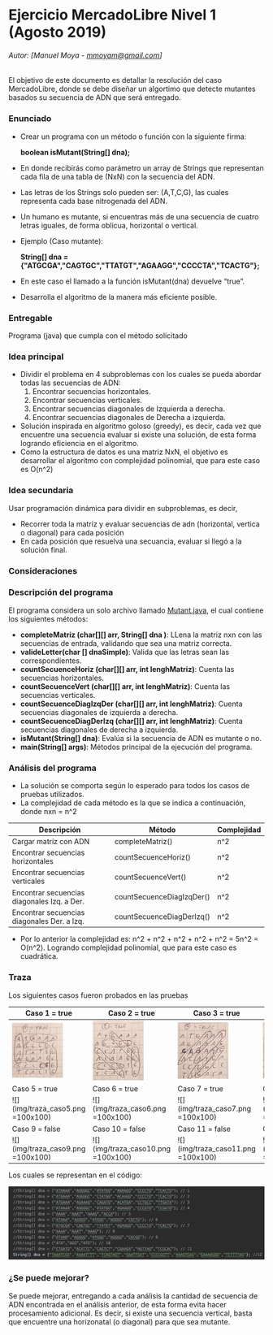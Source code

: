 # Ejercicio MercadoLibre Nivel 1 (Agosto 2019)
###### Autor: [Manuel Moya - mmoyam@gmail.com]
El objetivo de este documento es detallar la resolución del caso MercadoLibre, donde se debe diseñar un algortimo que detecte mutantes basados su secuencia de ADN que será entregado.

### Enunciado

* Crear un programa con un método o función con la siguiente firma:

	**boolean isMutant(String[] dna);**

* En donde recibirás como parámetro un array de Strings que representan cada fila de una tabla
de (NxN) con la secuencia del ADN. 
* Las letras de los Strings solo pueden ser: (A,T,C,G), las
cuales representa cada base nitrogenada del ADN.
* Un humano es mutante, si encuentras más de una secuencia de cuatro letras iguales​, de forma oblicua, horizontal o vertical.
* Ejemplo (Caso mutante):

	**String[] dna = {"ATGCGA","CAGTGC","TTATGT","AGAAGG","CCCCTA","TCACTG"};**

* En este caso el llamado a la función isMutant(dna) devuelve “true”.
* Desarrolla el algoritmo de la manera más eficiente posible.

### Entregable

Programa (java) que cumpla con el método solicitado

### Idea principal

* Dividir el problema en 4 subproblemas con los cuales se pueda abordar todas las secuencias de ADN: 
	1. Encontrar secuencias horizontales.
	2. Encontrar secuencias verticales.
	3. Encontrar secuencias diagonales de Izquierda a derecha.
	4. Encontrar secuencias diagonales de Derecha a izquierda.
* Solución inspirada en algoritmo goloso (greedy), es decir, cada vez que encuentre una secuencia evaluar si existe una solución, de esta forma logrando eficiencia en el algoritmo.
* Como la estructura de datos es una matriz NxN, el objetivo es desarrollar el algoritmo con complejidad polinomial, que para este caso es O(n^2)

### Idea secundaria
Usar programación dinámica para dividir en subproblemas, es decir, 

* Recorrer toda la matriz y evaluar secuencias de adn (horizontal, vertica o diagonal) para cada posición
* En cada posición que resuelva una secuancia, evaluar si llegó a la solución final.

### Consideraciones

### Descripción del programa

El programa considera un solo archivo llamado [Mutant.java](https://github.com/manumoya/MerLibNiv1/blob/master/src/Mutant.java), el cual contiene los siguientes métodos:

* **completeMatriz (char[][] arr, String[] dna )**: LLena la matriz nxn con las secuencias de entrada, validando que sea una matriz correcta.
* **valideLetter(char [] dnaSimple)**: Valida que las letras sean las correspondientes.
* **countSecuenceHoriz (char[][] arr, int lenghMatriz)**: Cuenta las secuencias horizontales.
* **countSecuenceVert (char[][] arr, int lenghMatriz)**: Cuenta las secuencias verticales.
* **countSecuenceDiagIzqDer (char[][] arr, int lenghMatriz)**: Cuenta secuencias diagonales de izquierda a derecha.
* **countSecuenceDiagDerIzq (char[][] arr, int lenghMatriz)**: Cuenta secuencias diagonales de derecha a izquierda.
* **isMutant(String[] dna)**: Evalúa si la secuencia de ADN es mutante o no.
* **main(String[] args)**: Métodos principal de la ejecución del programa.

### Análisis del programa
* La solución se comporta según lo esperado para todos los casos de pruebas utilizados.
* La complejidad de cada método es la que se indica a continuación, donde nxn = n^2

| Descripción  | Método  | Complejidad  |
|---|---|---|
| Cargar matriz con ADN | completeMatriz() | n^2|
| Encontrar secuencias horizontales  | countSecuenceHoriz() | n^2|  
| Encontrar secuencias verticales  | countSecuenceVert() |  n^2 |
| Encontrar secuencias diagonales Izq. a Der. | countSecuenceDiagIzqDer() | n^2 |
| Encontrar secuencias diagonales Der. a Izq. | countSecuenceDiagDerIzq() | n^2 |

* Por lo anterior la complejidad es: n^2 + n^2 + n^2 + n^2 + n^2 = 5n^2 = O(n^2). Logrando complejidad polinomial, que para este caso es cuadrática.

### Traza
Los siguientes casos fueron probados en las pruebas

|Caso 1 = true | Caso 2 = true | Caso 3 = true | Caso 4 = true |
|---|---|---|---|
| <img src="img/traza_caso1.png" width="100"/> | <img src="img/traza_caso2.png" width="100"/> | <img src="img/traza_caso3.png" width="100"/> | <img src="img/traza_caso4.png" width="100"/> |
|Caso 5 = true| Caso 6 = true | Caso 7 = true | Caso 8 = false |
| ![](img/traza_caso5.png =100x100) | ![](img/traza_caso6.png =100x100) | ![](img/traza_caso7.png =100x100) | ![](img/traza_caso8.png =100x100) |
| Caso 9 = false | Caso 10 = false | Caso 11 = false | Caso 12 = true |
| ![](img/traza_caso9.png =100x100) | ![](img/traza_caso10.png =100x100) | ![](img/traza_caso11.png =100x100) | ![](img/traza_caso12.png =100x100) |

Los cuales se representan en el código:

![](img/casos_java.png)

### ¿Se puede mejorar?

Se puede mejorar, entregando a cada análisis la cantidad de secuencia de ADN encontrada en el análisis anterior, de esta forma evita hacer procesamiento adicional. Es decir, si existe una secuencia vertical, basta que encuentre una horizonatal (o diagonal) para que sea mutante.